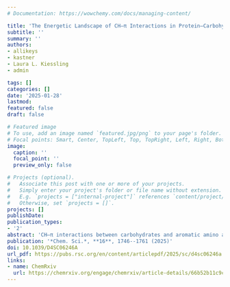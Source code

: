 ```yaml
---
# Documentation: https://wowchemy.com/docs/managing-content/

title: 'The Energetic Landscape of CH–π Interactions in Protein–Carbohydrate Binding' 
subtitle: ''
summary: ''
authors:
- allikeys
- kastner
- Laura L. Kiessling
- admin

tags: []
categories: []
date: '2025-01-28'
lastmod: 
featured: false
draft: false

# Featured image
# To use, add an image named `featured.jpg/png` to your page's folder.
# Focal points: Smart, Center, TopLeft, Top, TopRight, Left, Right, BottomLeft, Bottom, BottomRight.
image:
  caption: ''
  focal_point: ''
  preview_only: false

# Projects (optional).
#   Associate this post with one or more of your projects.
#   Simply enter your project's folder or file name without extension.
#   E.g. `projects = ["internal-project"]` references `content/project/deep-learning/index.md`.
#   Otherwise, set `projects = []`.
projects: []
publishDate: 
publication_types:
- '2'
abstract: 'CH–π interactions between carbohydrates and aromatic amino acids play an essential role in biological systems that span all domains of life. Quantifying the strength and importance of these CH–π interactions is challenging because these interactions involve several atoms and can exist in many distinct orientations. To identify an orientational landscape of CH–π interactions, we constructed a dataset of close contacts formed between β-D-galactose residues and the aromatic amino acids, tryptophan, tyrosine, and phenylalanine, across crystallographic structures deposited in the Protein Data Bank. We carried out quantum mechanical calculations to quantify their interaction strengths. The data indicate that tryptophan-containing CH–π interactions have more favorable interaction energies than those formed by tyrosine or phenylalanine. The energetic differences between these amino acids are caused by the aromatic ring system electronics and size. We use individual distance and angle features to train random forest models to successfully predict the first-principles computed energetics of CH–π interactions. Using insights from our models, we define a tradeoff in CH–π interaction strength arising from the proximity of galactose carbons 1 and 2 versus carbons 4 and 6 to the aromatic amino acid. Our work demonstrates that a feature of CH–π stacking interactions is that numerous orientations allow for highly favorable interaction strengths.'
publication: '*Chem. Sci.*, **16**, 1746--1761 (2025)'
doi: 10.1039/D4SC06246A
url_pdf: https://pubs.rsc.org/en/content/articlepdf/2025/sc/d4sc06246a
links:
- name: ChemRxiv
  url: https://chemrxiv.org/engage/chemrxiv/article-details/66b52b11c9c6a5c07a87f4cb
---
```

